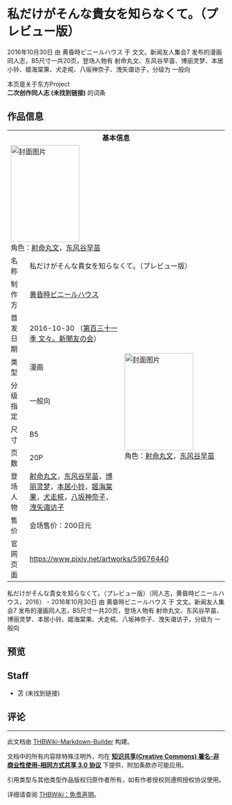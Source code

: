 # 私だけがそんな貴女を知らなくて。（プレビュー版）

<!-- source html: G:\repos\THBWiki-Markdown-Builder\THBWikiMarkdown\Temp\main\7\73\ns0%3A%E7%A7%81%E3%81%A0%E3%81%91%E3%81%8C%E3%81%9D%E3%82%93%E3%81%AA%E8%B2%B4%E5%A5%B3%E3%82%92%E7%9F%A5%E3%82%89%E3%81%AA%E3%81%8F%E3%81%A6%E3%80%82%EF%BC%88%E3%83%97%E3%83%AC%E3%83%93%E3%83%A5%E3%83%BC%E7%89%88%EF%BC%89.html -->

2016年10月30日 由 黄昏時ビニールハウス 于 文文。新闻友人集会7 发布的漫画同人志，B5尺寸一共20页，登场人物有 射命丸文、东风谷早苗、博丽灵梦、本居小铃、姬海棠果、犬走椛、八坂神奈子、洩矢诹访子，分级为 一般向

本页是关于东方Project  
 **二次创作同人志 (未找到链接)** 的词条

## 作品信息

<table><tbody><tr><th colspan="3">基本信息</th></tr><tr><td class="cover-artwork-mobile" colspan="2"><a href="./文件-私だけがそんな貴女を知らなくて。（プレビュー版）封面.jpg.md" class="image" title="封面图片"><img alt="封面图片" src="https://upload.thwiki.cc/thumb/c/c6/%E7%A7%81%E3%81%A0%E3%81%91%E3%81%8C%E3%81%9D%E3%82%93%E3%81%AA%E8%B2%B4%E5%A5%B3%E3%82%92%E7%9F%A5%E3%82%89%E3%81%AA%E3%81%8F%E3%81%A6%E3%80%82%EF%BC%88%E3%83%97%E3%83%AC%E3%83%93%E3%83%A5%E3%83%BC%E7%89%88%EF%BC%89%E5%B0%81%E9%9D%A2.jpg/159px-%E7%A7%81%E3%81%A0%E3%81%91%E3%81%8C%E3%81%9D%E3%82%93%E3%81%AA%E8%B2%B4%E5%A5%B3%E3%82%92%E7%9F%A5%E3%82%89%E3%81%AA%E3%81%8F%E3%81%A6%E3%80%82%EF%BC%88%E3%83%97%E3%83%AC%E3%83%93%E3%83%A5%E3%83%BC%E7%89%88%EF%BC%89%E5%B0%81%E9%9D%A2.jpg" decoding="async" loading="lazy" width="159" height="224" srcset="https://upload.thwiki.cc/thumb/c/c6/%E7%A7%81%E3%81%A0%E3%81%91%E3%81%8C%E3%81%9D%E3%82%93%E3%81%AA%E8%B2%B4%E5%A5%B3%E3%82%92%E7%9F%A5%E3%82%89%E3%81%AA%E3%81%8F%E3%81%A6%E3%80%82%EF%BC%88%E3%83%97%E3%83%AC%E3%83%93%E3%83%A5%E3%83%BC%E7%89%88%EF%BC%89%E5%B0%81%E9%9D%A2.jpg/239px-%E7%A7%81%E3%81%A0%E3%81%91%E3%81%8C%E3%81%9D%E3%82%93%E3%81%AA%E8%B2%B4%E5%A5%B3%E3%82%92%E7%9F%A5%E3%82%89%E3%81%AA%E3%81%8F%E3%81%A6%E3%80%82%EF%BC%88%E3%83%97%E3%83%AC%E3%83%93%E3%83%A5%E3%83%BC%E7%89%88%EF%BC%89%E5%B0%81%E9%9D%A2.jpg 1.5x, https://upload.thwiki.cc/thumb/c/c6/%E7%A7%81%E3%81%A0%E3%81%91%E3%81%8C%E3%81%9D%E3%82%93%E3%81%AA%E8%B2%B4%E5%A5%B3%E3%82%92%E7%9F%A5%E3%82%89%E3%81%AA%E3%81%8F%E3%81%A6%E3%80%82%EF%BC%88%E3%83%97%E3%83%AC%E3%83%93%E3%83%A5%E3%83%BC%E7%89%88%EF%BC%89%E5%B0%81%E9%9D%A2.jpg/319px-%E7%A7%81%E3%81%A0%E3%81%91%E3%81%8C%E3%81%9D%E3%82%93%E3%81%AA%E8%B2%B4%E5%A5%B3%E3%82%92%E7%9F%A5%E3%82%89%E3%81%AA%E3%81%8F%E3%81%A6%E3%80%82%EF%BC%88%E3%83%97%E3%83%AC%E3%83%93%E3%83%A5%E3%83%BC%E7%89%88%EF%BC%89%E5%B0%81%E9%9D%A2.jpg 2x" data-file-width="1424" data-file-height="2000"></a><div class="cover-char">角色：<a href="./射命丸文.md" title="射命丸文">射命丸文</a>，<a href="./东风谷早苗.md" title="东风谷早苗">东风谷早苗</a></div></td>
</tr><tr><td class="label">名称</td><td colspan="2"> 私だけがそんな貴女を知らなくて。（プレビュー版） </td></tr><tr><td class="label">制作方</td><td><a href="./黄昏時ビニールハウス.md" title="黄昏時ビニールハウス">黄昏時ビニールハウス</a></td><td class="cover-artwork" rowspan="8" style="min-width:224px;"><a href="./文件-私だけがそんな貴女を知らなくて。（プレビュー版）封面.jpg.md" class="image" title="封面图片"><img alt="封面图片" src="https://upload.thwiki.cc/thumb/c/c6/%E7%A7%81%E3%81%A0%E3%81%91%E3%81%8C%E3%81%9D%E3%82%93%E3%81%AA%E8%B2%B4%E5%A5%B3%E3%82%92%E7%9F%A5%E3%82%89%E3%81%AA%E3%81%8F%E3%81%A6%E3%80%82%EF%BC%88%E3%83%97%E3%83%AC%E3%83%93%E3%83%A5%E3%83%BC%E7%89%88%EF%BC%89%E5%B0%81%E9%9D%A2.jpg/159px-%E7%A7%81%E3%81%A0%E3%81%91%E3%81%8C%E3%81%9D%E3%82%93%E3%81%AA%E8%B2%B4%E5%A5%B3%E3%82%92%E7%9F%A5%E3%82%89%E3%81%AA%E3%81%8F%E3%81%A6%E3%80%82%EF%BC%88%E3%83%97%E3%83%AC%E3%83%93%E3%83%A5%E3%83%BC%E7%89%88%EF%BC%89%E5%B0%81%E9%9D%A2.jpg" decoding="async" loading="lazy" width="159" height="224" srcset="https://upload.thwiki.cc/thumb/c/c6/%E7%A7%81%E3%81%A0%E3%81%91%E3%81%8C%E3%81%9D%E3%82%93%E3%81%AA%E8%B2%B4%E5%A5%B3%E3%82%92%E7%9F%A5%E3%82%89%E3%81%AA%E3%81%8F%E3%81%A6%E3%80%82%EF%BC%88%E3%83%97%E3%83%AC%E3%83%93%E3%83%A5%E3%83%BC%E7%89%88%EF%BC%89%E5%B0%81%E9%9D%A2.jpg/239px-%E7%A7%81%E3%81%A0%E3%81%91%E3%81%8C%E3%81%9D%E3%82%93%E3%81%AA%E8%B2%B4%E5%A5%B3%E3%82%92%E7%9F%A5%E3%82%89%E3%81%AA%E3%81%8F%E3%81%A6%E3%80%82%EF%BC%88%E3%83%97%E3%83%AC%E3%83%93%E3%83%A5%E3%83%BC%E7%89%88%EF%BC%89%E5%B0%81%E9%9D%A2.jpg 1.5x, https://upload.thwiki.cc/thumb/c/c6/%E7%A7%81%E3%81%A0%E3%81%91%E3%81%8C%E3%81%9D%E3%82%93%E3%81%AA%E8%B2%B4%E5%A5%B3%E3%82%92%E7%9F%A5%E3%82%89%E3%81%AA%E3%81%8F%E3%81%A6%E3%80%82%EF%BC%88%E3%83%97%E3%83%AC%E3%83%93%E3%83%A5%E3%83%BC%E7%89%88%EF%BC%89%E5%B0%81%E9%9D%A2.jpg/319px-%E7%A7%81%E3%81%A0%E3%81%91%E3%81%8C%E3%81%9D%E3%82%93%E3%81%AA%E8%B2%B4%E5%A5%B3%E3%82%92%E7%9F%A5%E3%82%89%E3%81%AA%E3%81%8F%E3%81%A6%E3%80%82%EF%BC%88%E3%83%97%E3%83%AC%E3%83%93%E3%83%A5%E3%83%BC%E7%89%88%EF%BC%89%E5%B0%81%E9%9D%A2.jpg 2x" data-file-width="1424" data-file-height="2000"></a><div class="cover-char">角色：<a href="./射命丸文.md" title="射命丸文">射命丸文</a>，<a href="./东风谷早苗.md" title="东风谷早苗">东风谷早苗</a></div></td>
</tr><tr><td class="label">首发日期</td><td>2016-10-30&#160;（<a href="/展会作品列表?e=%E6%96%87%E6%96%87%E3%80%82%E6%96%B0%E9%97%BB%E5%8F%8B%E4%BA%BA%E9%9B%86%E4%BC%9A%237">第百三十一季 文々。新聞友の会</a>）</td></tr><tr><td class="label">类型</td><td>漫画</td></tr><tr><td class="label">分级指定</td><td>一般向</td></tr><tr><td class="label">尺寸</td><td>B5</td></tr><tr><td class="label">页数</td><td>20P</td></tr><tr><td class="label">登场人物</td><td><a href="./射命丸文.md" title="射命丸文">射命丸文</a>，<a href="./东风谷早苗.md" title="东风谷早苗">东风谷早苗</a>，<a href="./博丽灵梦.md" title="博丽灵梦">博丽灵梦</a>，<a href="./本居小铃.md" title="本居小铃">本居小铃</a>，<a href="./姬海棠果.md" title="姬海棠果">姬海棠果</a>，<a href="./犬走椛.md" title="犬走椛">犬走椛</a>，<a href="./八坂神奈子.md" title="八坂神奈子">八坂神奈子</a>，<a href="./洩矢诹访子.md" title="洩矢诹访子">洩矢诹访子</a></td></tr><tr><td class="label">售价</td><td>会场售价：200日元</td></tr>
<tr><td class="label">官网页面</td><td colspan="2"><a rel="nofollow" class="external free" href="https://www.pixiv.net/artworks/59676440">https://www.pixiv.net/artworks/59676440</a></td></tr></tbody></table>

私だけがそんな貴女を知らなくて。（プレビュー版）（同人志，黄昏時ビニールハウス，2016） - 2016年10月30日 由 黄昏時ビニールハウス 于 文文。新闻友人集会7 发布的漫画同人志，B5尺寸一共20页，登场人物有 射命丸文、东风谷早苗、博丽灵梦、本居小铃、姬海棠果、犬走椛、八坂神奈子、洩矢诹访子，分级为 一般向

## 预览

## Staff
- 苫 (未找到链接)


## 评论




---

此文档由 [THBWiki-Markdown-Builder](https://github.com/Delsin-Yu/THBWiki-Markdown-Builder) 构建。

文档中的所有内容除特殊注明外，均在 [**知识共享(Creative Commons) 署名-非商业性使用-相同方式共享 3.0 协议**](https://creativecommons.org/licenses/by-sa/3.0/deed.zh-hans) 下提供，附加条款亦可能应用。

引用类型与其他类型作品版权归原作者所有，如有作者授权则遵照授权协议使用。

详细请查阅 [THBWiki：免责声明](https://thbwiki.cc/THBWiki:%E5%85%8D%E8%B4%A3%E5%A3%B0%E6%98%8E)。

